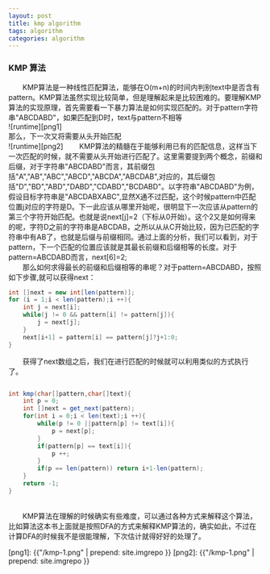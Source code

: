 ```yaml
---
layout: post
title: kmp algorithm
tags: algorithm
categories: algorithm
---
```

### KMP 算法
&emsp;&emsp;KMP算法是一种线性匹配算法，能够在O(m+n)的时间内判别text中是否含有pattern。KMP算法虽然实现比较简单，但是理解起来是比较困难的。要理解KMP算法的实现原理，首先需要看一下暴力算法是如何实现匹配的。对于pattern字符串"ABCDABD"，如果匹配到D时，text与pattern不相等<br>
![runtime][png1]
<br> 那么，下一次又将需要从头开始匹配 <br>
![runtime][png2]
&emsp;&emsp;KMP算法的精髓在于能够利用已有的匹配信息，这样当下一次匹配的时候，就不需要从头开始进行匹配了。这里需要提到两个概念，前缀和后缀，对于字符串"ABCDABD"而言，其前缀包括"A","AB","ABC","ABCD","ABCDA","ABCDAB",对应的，其后缀包括"D","BD","ABD","DABD","CDABD","BCDABD"。以字符串"ABCDABD"为例，假设目标字符串是"ABCDABXABC",显然X通不过匹配，这个时候pattern中匹配位置j对应的字符是D。下一此应该从哪里开始呢，很明显下一次应该从pattern的第三个字符开始匹配。也就是说next[j]=2（下标从0开始）。这个2又是如何得来的呢，字符D之前的字符串是ABCDAB，之所以从从C开始比较，因为已匹配的字符串中有AB了，也就是后缀与前缀相同。通过上面的分析，我们可以看到，对于pattern，下一个匹配的位置应该就是其最长前缀和后缀相等的长度。对于pattern=ABCDABD而言，next[6]=2;<br>
&emsp;&emsp;那么如何求得最长的前缀和后缀相等的串呢？对于pattern=ABCDABD，按照如下步骤,就可以获得next：<br>
``` java
int []next = new int[len(pattern)];
for (i = 1;i < len(pattern);i ++){
    int j = next[i];
    while(j != 0 && pattern[i] != pattern[j]){
        j = next[j];
    }
    next[i+1] = pattern[i] == pattern[j]?j+1:0;
}
```
&emsp;&emsp;获得了next数组之后，我们在进行匹配的时候就可以利用类似的方式执行了。<br>
``` java

int kmp(char[]pattern,char[]text){
    int p = 0;
    int []next = get_next(pattern);
    for(int i = 0;i < len(text);i ++){
        while(p != 0 ||pattern[p] != text[i]){
            p = next[p];
        }
        if(pattern[p] == text[i]){
            p ++;
        }
        if(p == len(pattern)) return i+1-len(pattern);
    }
    return -1;
}

```
<br>
&emsp;&emsp;KMP算法在理解的时候确实有些难度，可以通过各种方式来解释这个算法，比如算法这本书上面就是按照DFA的方式来解释KMP算法的，确实如此，不过在计算DFA的时候我不是很能理解，下次估计就得好好的处理了。



[png1]: {{"/kmp-1.png" | prepend: site.imgrepo }}
[png2]: {{"/kmp-1.png" | prepend: site.imgrepo }}